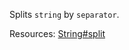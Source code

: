 Splits <code>string</code> by <code>separator</code>.

Resources: [String#split](https://developer.mozilla.org/docs/Web/JavaScript/Reference/Global_Objects/String/split)
